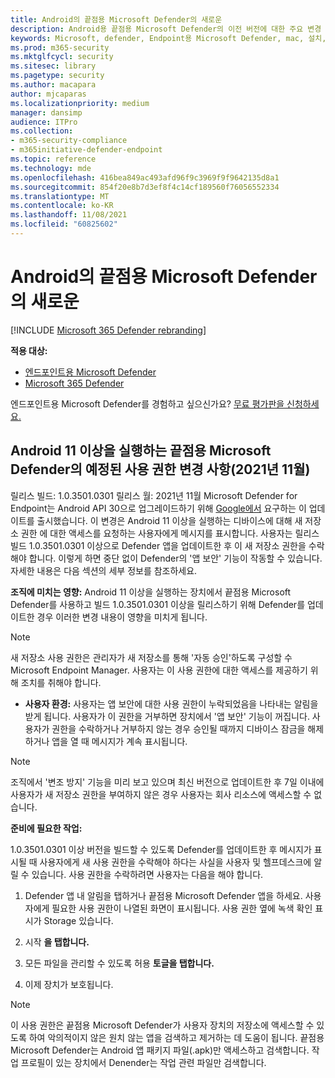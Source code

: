 ```yaml
---
title: Android의 끝점용 Microsoft Defender의 새로운
description: Android용 끝점용 Microsoft Defender의 이전 버전에 대한 주요 변경 내용에 대해 자세히 알아보습니다.
keywords: Microsoft, defender, Endpoint용 Microsoft Defender, mac, 설치, macos, whatsnew
ms.prod: m365-security
ms.mktglfcycl: security
ms.sitesec: library
ms.pagetype: security
ms.author: macapara
author: mjcaparas
ms.localizationpriority: medium
manager: dansimp
audience: ITPro
ms.collection:
- m365-security-compliance
- m365initiative-defender-endpoint
ms.topic: reference
ms.technology: mde
ms.openlocfilehash: 416bea849ac493afd96f9c3969f9f9642135d8a1
ms.sourcegitcommit: 854f20e8b7d3ef8f4c14cf189560f76056552334
ms.translationtype: MT
ms.contentlocale: ko-KR
ms.lasthandoff: 11/08/2021
ms.locfileid: "60825602"
---
```

# <a name="whats-new-in-microsoft-defender-for-endpoint-on-android"></a>Android의 끝점용 Microsoft Defender의 새로운

[!INCLUDE [Microsoft 365 Defender rebranding](../../includes/microsoft-defender.md)]

**적용 대상:**
- [엔드포인트용 Microsoft Defender](https://go.microsoft.com/fwlink/p/?linkid=2154037)
- [Microsoft 365 Defender](https://go.microsoft.com/fwlink/?linkid=2118804)

엔드포인트용 Microsoft Defender를 경험하고 싶으신가요? [무료 평가판을 신청하세요.](https://signup.microsoft.com/create-account/signup?products=7f379fee-c4f9-4278-b0a1-e4c8c2fcdf7e&ru=https://aka.ms/MDEp2OpenTrial?ocid=docs-wdatp-exposedapis-abovefoldlink)

## <a name="upcoming-permission-changes-for-microsoft-defender-for-endpoint-running-android-11-or-later-nov-2021"></a>Android 11 이상을 실행하는 끝점용 Microsoft Defender의 예정된 사용 권한 변경 사항(2021년 11월)
릴리스 빌드: 1.0.3501.0301 릴리스 월: 2021년 11월 Microsoft Defender for Endpoint는 Android API 30으로 업그레이드하기 위해 [Google에서](https://developer.android.com/distribute/play-policies#APILevel30) 요구하는 이 업데이트를 출시했습니다. 이 변경은 Android 11 이상을 실행하는 디바이스에 대해 새 저장소 권한 에 대한 액세스를 요청하는 사용자에게 메시지를 표시합니다. [](https://developer.android.com/training/data-storage/manage-all-files#all-files-access-google-play) 사용자는 릴리스 빌드 1.0.3501.0301 이상으로 Defender 앱을 업데이트한 후 이 새 저장소 권한을 수락해야 합니다. 이렇게 하면 중단 없이 Defender의 '앱 보안' 기능이 작동할 수 있습니다. 자세한 내용은 다음 섹션의 세부 정보를 참조하세요.

**조직에 미치는 영향:** Android 11 이상을 실행하는 장치에서 끝점용 Microsoft Defender를 사용하고 빌드 1.0.3501.0301 이상을 릴리스하기 위해 Defender를 업데이트한 경우 이러한 변경 내용이 영향을 미치게 됩니다.
>[!NOTE]
> 새 저장소 사용 권한은 관리자가 새 저장소를 통해 '자동 승인'하도록 구성할 수 Microsoft Endpoint Manager. 사용자는 이 사용 권한에 대한 액세스를 제공하기 위해 조치를 취해야 합니다.

- **사용자 환경:** 사용자는 앱 보안에 대한 사용 권한이 누락되었음을 나타내는 알림을 받게 됩니다. 사용자가 이 권한을 거부하면 장치에서 '앱 보안' 기능이 꺼집니다. 사용자가 권한을 수락하거나 거부하지 않는 경우 승인될 때까지 디바이스 잠금을 해제하거나 앱을 열 때 메시지가 계속 표시됩니다.

>[!NOTE] 
> 조직에서 '변조 방지' 기능을 미리 보고 있으며 최신 버전으로 업데이트한 후 7일 이내에 사용자가 새 저장소 권한을 부여하지 않은 경우 사용자는 회사 리소스에 액세스할 수 없습니다.

**준비에 필요한 작업:**

1.0.3501.0301 이상 버전을 빌드할 수 있도록 Defender를 업데이트한 후 메시지가 표시될 때 사용자에게 새 사용 권한을 수락해야 하다는 사실을 사용자 및 헬프데스크에 알릴 수 있습니다. 사용 권한을 수락하려면 사용자는 다음을 해야 합니다.

1. Defender 앱 내 알림을 탭하거나 끝점용 Microsoft Defender 앱을 하세요. 사용자에게 필요한 사용 권한이 나열된 화면이 표시됩니다. 사용 권한 옆에 녹색 확인 표시가 Storage 있습니다.

2. 시작 **을 탭합니다.**

3. 모든 파일을 관리할 수 있도록 허용 **토글을 탭합니다.** 

4. 이제 장치가 보호됩니다.

  >[!NOTE] 
  >이 사용 권한은 끝점용 Microsoft Defender가 사용자 장치의 저장소에 액세스할 수 있도록 하여 악의적이지 않은 원치 않는 앱을 검색하고 제거하는 데 도움이 됩니다. 끝점용 Microsoft Defender는 Android 앱 패키지 파일(.apk)만 액세스하고 검색합니다. 작업 프로필이 있는 장치에서 Denender는 작업 관련 파일만 검색합니다.







